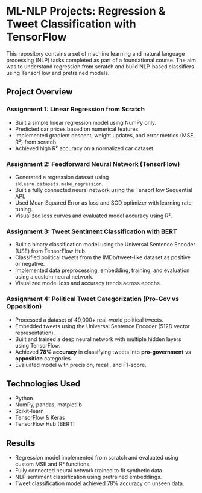 # ML-NLP Projects: Regression & Tweet Classification with TensorFlow

This repository contains a set of machine learning and natural language processing (NLP) tasks completed as part of a foundational course. The aim was to understand regression from scratch and build NLP-based classifiers using TensorFlow and pretrained models.

##  Project Overview

###  Assignment 1: Linear Regression from Scratch
- Built a simple linear regression model using NumPy only.
- Predicted car prices based on numerical features.
- Implemented gradient descent, weight updates, and error metrics (MSE, R²) from scratch.
- Achieved high R² accuracy on a normalized car dataset.

###  Assignment 2: Feedforward Neural Network (TensorFlow)
- Generated a regression dataset using `sklearn.datasets.make_regression`.
- Built a fully connected neural network using the TensorFlow Sequential API.
- Used Mean Squared Error as loss and SGD optimizer with learning rate tuning.
- Visualized loss curves and evaluated model accuracy using R².

###  Assignment 3: Tweet Sentiment Classification with BERT
- Built a binary classification model using the Universal Sentence Encoder (USE) from TensorFlow Hub.
- Classified political tweets from the IMDb/tweet-like dataset as positive or negative.
- Implemented data preprocessing, embedding, training, and evaluation using a custom neural network.
- Visualized model loss and accuracy trends across epochs.

###  Assignment 4: Political Tweet Categorization (Pro-Gov vs Opposition)
- Processed a dataset of 49,000+ real-world political tweets.
- Embedded tweets using the Universal Sentence Encoder (512D vector representation).
- Built and trained a deep neural network with multiple hidden layers using TensorFlow.
- Achieved **78% accuracy** in classifying tweets into **pro-government** vs **opposition** categories.
- Evaluated model with precision, recall, and F1-score.

##  Technologies Used
- Python
- NumPy, pandas, matplotlib
- Scikit-learn
- TensorFlow & Keras
- TensorFlow Hub (BERT)

##  Results
- Regression model implemented from scratch and evaluated using custom MSE and R² functions.
- Fully connected neural network trained to fit synthetic data.
- NLP sentiment classification using pretrained embeddings.
- Tweet classification model achieved 78% accuracy on unseen data.


